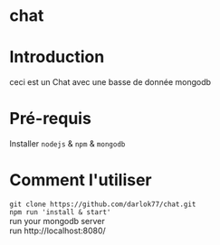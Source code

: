 # chat 

# Introduction

ceci est un Chat avec une basse de donnée mongodb

# Pré-requis

Installer `nodejs` & `npm` & `mongodb`

# Comment l'utiliser

`git clone https://github.com/darlok77/chat.git`  
`npm run 'install & start'`  
 run your mongodb server  
 run http://localhost:8080/
